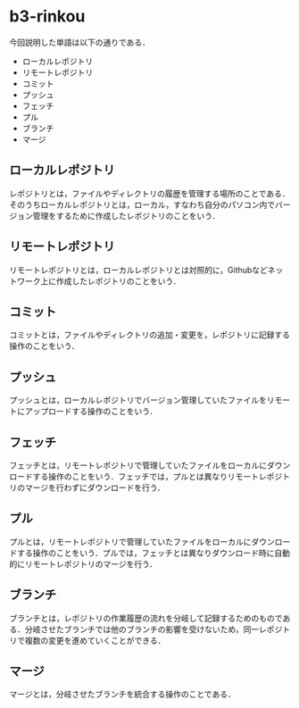 # b3-rinkou
今回説明した単語は以下の通りである．

- ローカルレポジトリ
- リモートレポジトリ
- コミット
- プッシュ
- フェッチ
- プル
- ブランチ
- マージ

## ローカルレポジトリ
レポジトリとは，ファイルやディレクトリの履歴を管理する場所のことである．そのうちローカルレポジトリとは，ローカル，すなわち自分のパソコン内でバージョン管理をするために作成したレポジトリのことをいう．
## リモートレポジトリ
リモートレポジトリとは，ローカルレポジトリとは対照的に，Githubなどネットワーク上に作成したレポジトリのことをいう．
## コミット
コミットとは，ファイルやディレクトリの追加・変更を，レポジトリに記録する操作のことをいう．
## プッシュ
プッシュとは，ローカルレポジトリでバージョン管理していたファイルをリモートにアップロードする操作のことをいう．
## フェッチ
フェッチとは，リモートレポジトリで管理していたファイルをローカルにダウンロードする操作のことをいう．フェッチでは，プルとは異なりリモートレポジトリのマージを行わずにダウンロードを行う．
## プル
プルとは，リモートレポジトリで管理していたファイルをローカルにダウンロードする操作のことをいう．プルでは，フェッチとは異なりダウンロード時に自動的にリモートレポジトリのマージを行う．
## ブランチ
ブランチとは，レポジトリの作業履歴の流れを分岐して記録するためのものである．分岐させたブランチでは他のブランチの影響を受けないため，同一レポジトリで複数の変更を進めていくことができる．
## マージ
マージとは，分岐させたブランチを統合する操作のことである．